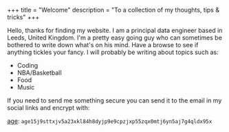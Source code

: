 +++
title = "Welcome"
description = "To a collection of my thoughts, tips & tricks"
+++

Hello, thanks for finding my website. I am a principal data engineer
based in Leeds, United Kingdom. I'm a pretty easy going guy who can sometimes
be bothered to write down what's on his mind. Have a browse to see if anything
tickles your fancy. I will probably be writing about topics such as:

- Coding
- NBA/Basketball
- Food
- Music

If you need to send me something secure you can
send it to the email in my social links and
encrypt with:

[age](https://github.com/FiloSottile/age): `age15j9sttxjv5a23xkl84h8dyjp9e9cpzjxp55zqx0mtj6yn5aj7g4qldx95x`
